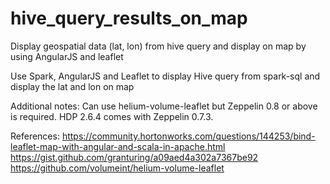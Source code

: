 # hive_query_results_on_map
Display geospatial data (lat, lon) from hive query and display on map by using AngularJS and leaflet

Use Spark, AngularJS and Leaflet to display Hive query from spark-sql and display the lat and lon on map

Additional notes:
Can use helium-volume-leaflet but Zeppelin 0.8 or above is required. HDP 2.6.4 comes with Zeppelin 0.7.3.

References:
https://community.hortonworks.com/questions/144253/bind-leaflet-map-with-angular-and-scala-in-apache.html
https://gist.github.com/granturing/a09aed4a302a7367be92
https://github.com/volumeint/helium-volume-leaflet
